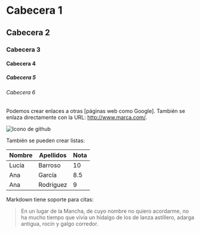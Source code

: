# Cabecera 1
## Cabecera 2
### Cabecera 3
#### Cabecera 4
##### Cabecera 5
###### Cabecera 6







































Podemos crear enlaces a otras [páginas web como Google]. También se enlaza directamente con la URL: http://www.marca.com/.

![Icono de github](http://img.freepik.com/iconos-gratis/github-signo_318-42173.jpg?size=338&ext=jpg)

También se pueden crear listas:

| Nombre | Apellidos | Nota |
| ------ | --------- | ---- |
| Lucía | Barroso | 10 |
| Ana | García | 8.5 |
| Ana | Rodriguez | 9 |

Markdown tiene soporte para citas:

> En un lugar de la Mancha, de cuyo nombre no quiero acordarme, no ha mucho tiempo que vivia un hidalgo de los de lanza astillero, adarga antigua, rocín y galgo corredor.
